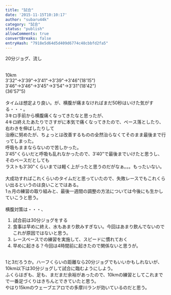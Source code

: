 ```yaml
---
title: "試合"
date: '2015-11-15T10:10:17'
author: "subaru44k"
category: "試合"
status: "publish"
allowComments: true
convertBreaks: false
entryHash: "7918e5d64d5d409d6774c48cbbfd2fa5"
---
```

20分ジョグ、流し<br>
<br>
<br>
10km<br>
3'32"→3'39"→3'41"→3'39"→3'46"(18'15")<br>
3'46"→3'46"→3'45"→3'54"→3'31"(18'42")<br>
(36'57"5)<br>
<br>
タイムは想定より良い。が、横腹が痛まなければまだ50秒はいけた気がする・・・。<br>
3キロ手前から横腹痛くなってきたなと思ったが、<br>
4キロ終えたあたりでさすがに本気で痛くなってきたので、ペース落としたり、右わきを伸ばしたりして<br>
治療に努めたが、ちょっとは改善するものの全然治らなくてそのまま最後まで行ってしまった。<br>
呼吸もままならないので苦しかった。<br>
3'45"くらいだと呼吸も乱れなかったので、3'40"で最後までいけたと思うし、そのペースだとしても<br>
ラストも3'30"くらいまでは軽く上がったと思うのだがなぁ。。。もったいない。<br>
<br>
大成功すればこれくらいのタイムだと思っていたので、失敗レースでもこれくらい出るというのは良いことではある。<br>
1ヵ月の練習の取り組みと、最後一週間の調整の方法については今後にも生かしていこうと思う。<br>
<br>
横腹対策は・・・、<br>
1. 試合前は30分ジョグをする<br>
2. 食事は早めに終え、水もあまり飲みすぎない。今回はあまり飲んでないのでこれが原因ではないと思う。<br>
3. レースペースでの練習を実施して、スピードに慣れておく<br>
4. 早めに起きる？今回は4時間前に起きたので関係ないと思うが。<br>
<br>
1と3だろうか。ハーフくらいの距離なら20分ジョグでもいいかもしれないが、10km以下は30分ジョグして試合に臨むようにしよう。<br>
ふくらはぎも、足も、まだまだ余裕があったので、10kmの練習としてこれまでで一番足づくりはきちんとできていたと思う。<br>
やはり15kmのウェーブエアロでの多摩川ランが効いているのだと思う。
